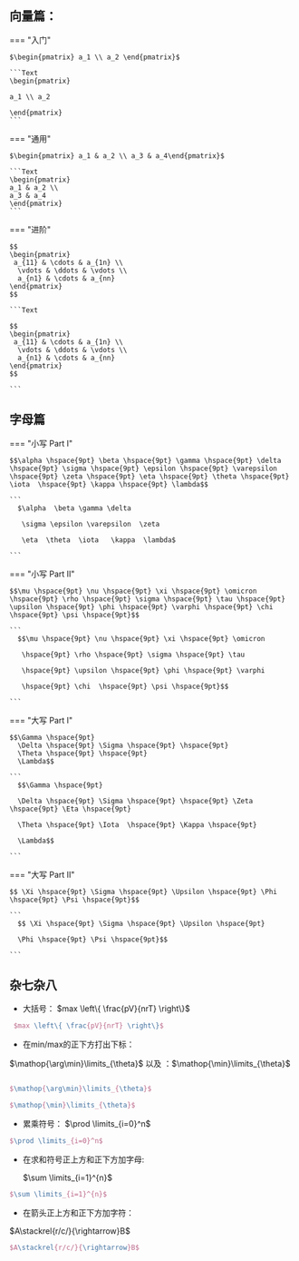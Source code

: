 ## 向量篇：


===  "入门"

    $\begin{pmatrix} a_1 \\ a_2 \end{pmatrix}$

    ```Text
    \begin{pmatrix}

    a_1 \\ a_2
    
    \end{pmatrix}
    ```
=== "通用"
    
    $\begin{pmatrix} a_1 & a_2 \\ a_3 & a_4\end{pmatrix}$

    ```Text
    \begin{pmatrix} 
    a_1 & a_2 \\ 
    a_3 & a_4
    \end{pmatrix}
    ```
=== "进阶"

    $$
    \begin{pmatrix}
     a_{11} & \cdots & a_{1n} \\ 
      \vdots & \ddots & \vdots \\ 
      a_{n1} & \cdots & a_{nn}  
    \end{pmatrix}
    $$

    ```Text

    $$
    \begin{pmatrix}
     a_{11} & \cdots & a_{1n} \\ 
      \vdots & \ddots & \vdots \\ 
      a_{n1} & \cdots & a_{nn}  
    \end{pmatrix}
    $$

    ```

## 字母篇

=== "小写 Part I"

    $$\alpha \hspace{9pt} \beta \hspace{9pt} \gamma \hspace{9pt} \delta \hspace{9pt} \sigma \hspace{9pt} \epsilon \hspace{9pt} \varepsilon \hspace{9pt} \zeta \hspace{9pt} \eta \hspace{9pt} \theta \hspace{9pt} \iota  \hspace{9pt} \kappa \hspace{9pt} \lambda$$

    ```
      $\alpha  \beta \gamma \delta

       \sigma \epsilon \varepsilon  \zeta  

       \eta  \theta  \iota   \kappa  \lambda$

    ```

=== "小写 Part II"

    $$\mu \hspace{9pt} \nu \hspace{9pt} \xi \hspace{9pt} \omicron \hspace{9pt} \rho \hspace{9pt} \sigma \hspace{9pt} \tau \hspace{9pt} \upsilon \hspace{9pt} \phi \hspace{9pt} \varphi \hspace{9pt} \chi  \hspace{9pt} \psi \hspace{9pt}$$

    ```
      $$\mu \hspace{9pt} \nu \hspace{9pt} \xi \hspace{9pt} \omicron
      
       \hspace{9pt} \rho \hspace{9pt} \sigma \hspace{9pt} \tau 

       \hspace{9pt} \upsilon \hspace{9pt} \phi \hspace{9pt} \varphi 

       \hspace{9pt} \chi  \hspace{9pt} \psi \hspace{9pt}$$
       
    ```
=== "大写 Part I"

    $$\Gamma \hspace{9pt} 
      \Delta \hspace{9pt} \Sigma \hspace{9pt} \hspace{9pt} 
      \Theta \hspace{9pt} \hspace{9pt} 
      \Lambda$$

    ```
      $$\Gamma \hspace{9pt} 
      
      \Delta \hspace{9pt} \Sigma \hspace{9pt} \hspace{9pt} \Zeta \hspace{9pt} \Eta \hspace{9pt} 
      
      \Theta \hspace{9pt} \Iota  \hspace{9pt} \Kappa \hspace{9pt} 
      
      \Lambda$$

    ```

=== "大写 Part II"

    $$ \Xi \hspace{9pt} \Sigma \hspace{9pt} \Upsilon \hspace{9pt} \Phi \hspace{9pt} \Psi \hspace{9pt}$$

    ```
      $$ \Xi \hspace{9pt} \Sigma \hspace{9pt} \Upsilon \hspace{9pt} 
      
      \Phi \hspace{9pt} \Psi \hspace{9pt}$$
       
    ```


## 杂七杂八

- 大括号：
$max \left\{ \frac{pV}{nrT} \right\}$

``` LaTeX 
 $max \left\{ \frac{pV}{nrT} \right\}$
```

- 在min/max的正下方打出下标：
  
$\mathop{\arg\min}\limits_{\theta}$ 以及 ：$\mathop{\min}\limits_{\theta}$

``` LaTeX

$\mathop{\arg\min}\limits_{\theta}$

$\mathop{\min}\limits_{\theta}$

```

- 累乘符号：
  $\prod \limits_{i=0}^n$

``` LaTeX
$\prod \limits_{i=0}^n$
```
- 在求和符号正上方和正下方加字母:
  
  $\sum \limits_{i=1}^{n}$

```LaTeX
$\sum \limits_{i=1}^{n}$
```
- 在箭头正上方和正下方加字符：

$A\stackrel{r/c/}{\rightarrow}B$

```LaTeX
$A\stackrel{r/c/}{\rightarrow}B$
```